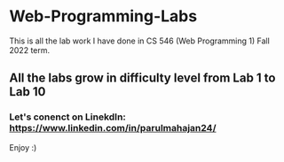 # Web-Programming-Labs
This is all the lab work I have done in CS 546 (Web Programming 1) Fall 2022 term.

## All the labs grow in difficulty level from Lab 1 to Lab 10

### Let's conenct on LinekdIn: https://www.linkedin.com/in/parulmahajan24/

Enjoy :)
